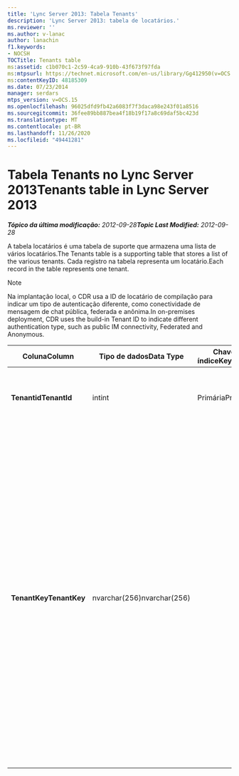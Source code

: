 ```yaml
---
title: 'Lync Server 2013: Tabela Tenants'
description: 'Lync Server 2013: tabela de locatários.'
ms.reviewer: ''
ms.author: v-lanac
author: lanachin
f1.keywords:
- NOCSH
TOCTitle: Tenants table
ms:assetid: c1b070c1-2c59-4ca9-910b-43f673f97fda
ms:mtpsurl: https://technet.microsoft.com/en-us/library/Gg412950(v=OCS.15)
ms:contentKeyID: 48185309
ms.date: 07/23/2014
manager: serdars
mtps_version: v=OCS.15
ms.openlocfilehash: 96025dfd9fb42a6083f7f3daca98e243f01a8516
ms.sourcegitcommit: 36fee89bb887bea4f18b19f17a8c69daf5bc423d
ms.translationtype: MT
ms.contentlocale: pt-BR
ms.lasthandoff: 11/26/2020
ms.locfileid: "49441281"
---
```

# <a name="tenants-table-in-lync-server-2013"></a><span data-ttu-id="3b14c-103">Tabela Tenants no Lync Server 2013</span><span class="sxs-lookup"><span data-stu-id="3b14c-103">Tenants table in Lync Server 2013</span></span>

<div data-xmlns="http://www.w3.org/1999/xhtml">

<div class="topic" data-xmlns="http://www.w3.org/1999/xhtml" data-msxsl="urn:schemas-microsoft-com:xslt" data-cs="https://msdn.microsoft.com/">

<div data-asp="https://msdn2.microsoft.com/asp">



</div>

<div id="mainSection">

<div id="mainBody"><span data-ttu-id="3b14c-104">

<span> </span></span><span class="sxs-lookup"><span data-stu-id="3b14c-104">

<span> </span></span></span>

<span data-ttu-id="3b14c-105">_**Tópico da última modificação:** 2012-09-28_</span><span class="sxs-lookup"><span data-stu-id="3b14c-105">_**Topic Last Modified:** 2012-09-28_</span></span>

<span data-ttu-id="3b14c-106">A tabela locatários é uma tabela de suporte que armazena uma lista de vários locatários.</span><span class="sxs-lookup"><span data-stu-id="3b14c-106">The Tenants table is a supporting table that stores a list of the various tenants.</span></span> <span data-ttu-id="3b14c-107">Cada registro na tabela representa um locatário.</span><span class="sxs-lookup"><span data-stu-id="3b14c-107">Each record in the table represents one tenant.</span></span>

<div>


> [!NOTE]  
> <span data-ttu-id="3b14c-108">Na implantação local, o CDR usa a ID de locatário de compilação para indicar um tipo de autenticação diferente, como conectividade de mensagem de chat pública, federada e anônima.</span><span class="sxs-lookup"><span data-stu-id="3b14c-108">In on-premises deployment, CDR uses the build-in Tenant ID to indicate different authentication type, such as public IM connectivity, Federated and Anonymous.</span></span>



</div>


<table>
<colgroup>
<col style="width: 25%" />
<col style="width: 25%" />
<col style="width: 25%" />
<col style="width: 25%" />
</colgroup>
<thead>
<tr class="header">
<th><span data-ttu-id="3b14c-109">Coluna</span><span class="sxs-lookup"><span data-stu-id="3b14c-109">Column</span></span></th>
<th><span data-ttu-id="3b14c-110">Tipo de dados</span><span class="sxs-lookup"><span data-stu-id="3b14c-110">Data Type</span></span></th>
<th><span data-ttu-id="3b14c-111">Chave/índice</span><span class="sxs-lookup"><span data-stu-id="3b14c-111">Key/Index</span></span></th>
<th><span data-ttu-id="3b14c-112">Detalhes</span><span class="sxs-lookup"><span data-stu-id="3b14c-112">Details</span></span></th>
</tr>
</thead>
<tbody>
<tr class="odd">
<td><p><span data-ttu-id="3b14c-113"><strong>Tenantid</strong></span><span class="sxs-lookup"><span data-stu-id="3b14c-113"><strong>TenantId</strong></span></span></p></td>
<td><p><span data-ttu-id="3b14c-114">int</span><span class="sxs-lookup"><span data-stu-id="3b14c-114">int</span></span></p></td>
<td><p><span data-ttu-id="3b14c-115">Primária</span><span class="sxs-lookup"><span data-stu-id="3b14c-115">Primary</span></span></p></td>
<td><p><span data-ttu-id="3b14c-116">Número exclusivo que identifica esta ID de locatário.</span><span class="sxs-lookup"><span data-stu-id="3b14c-116">Unique number identifying this Tenant ID.</span></span></p></td>
</tr>
<tr class="even">
<td><p><span data-ttu-id="3b14c-117"><strong>TenantKey</strong></span><span class="sxs-lookup"><span data-stu-id="3b14c-117"><strong>TenantKey</strong></span></span></p></td>
<td><p><span data-ttu-id="3b14c-118">nvarchar(256)</span><span class="sxs-lookup"><span data-stu-id="3b14c-118">nvarchar(256)</span></span></p></td>
<td></td>
<td><p><span data-ttu-id="3b14c-119">Valores permitidos:</span><span class="sxs-lookup"><span data-stu-id="3b14c-119">Allowed values:</span></span></p>
<ul>
<li><p><span data-ttu-id="3b14c-120">00000000-0000-0000-0000-000000000000 – empresa</span><span class="sxs-lookup"><span data-stu-id="3b14c-120">00000000-0000-0000-0000-000000000000 – Enterprise</span></span></p></li>
<li><p><span data-ttu-id="3b14c-121">00000000-0000-0000-0000-000000000001 – federado</span><span class="sxs-lookup"><span data-stu-id="3b14c-121">00000000-0000-0000-0000-000000000001 – Federated</span></span></p></li>
<li><p><span data-ttu-id="3b14c-122">00000000-0000-0000-0000-000000000002 – anônimo</span><span class="sxs-lookup"><span data-stu-id="3b14c-122">00000000-0000-0000-0000-000000000002 – Anonymous</span></span></p></li>
<li><p><span data-ttu-id="3b14c-123">00000000-0000-0000-0000-000000000003 – conectividade de IM pública</span><span class="sxs-lookup"><span data-stu-id="3b14c-123">00000000-0000-0000-0000-000000000003 – Public IM connectivity</span></span></p></li>
</ul></td>
</tr>
</tbody>
</table><span data-ttu-id="3b14c-124">


</div>

<span> </span>

</div>

</div>

</span><span class="sxs-lookup"><span data-stu-id="3b14c-124">


</div>

<span> </span>

</div>

</div>

</span></span></div>

